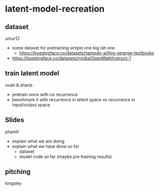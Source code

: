 # latent-model-recreation

## dataset

umur12

- some dataset for pretraining simple one big ish one
  - https://huggingface.co/datasets/nampdn-ai/tiny-strange-textbooks
- https://huggingface.co/datasets/nvidia/OpenMathInstruct-1

## train latent model

noah & shanb

- pretrain once with no recurrence
- benchmark it with recurrence in latent space vs recurrence in input/output space

## Slides

phamlt

- explain what we are doing
- explain what we have done so far
  - dataset
  - model code so far (maybe pre training results)

## pitching

kingsley
